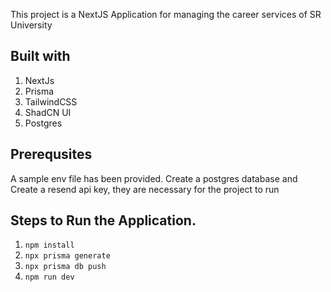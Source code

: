This project is a NextJS Application for managing the career services of SR University




## Built with 
1. NextJs
2. Prisma
3. TailwindCSS
4. ShadCN UI
5. Postgres

## Prerequsites
A sample env file has been provided. Create a postgres database and Create a resend api key, they are necessary for the project to run

## Steps to Run the Application.
1. `npm install`
2. `npx prisma generate`
3. `npx prisma db push`
4. `npm run dev`

